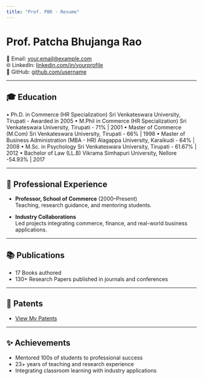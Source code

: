 ```yaml
---
title: "Prof. PBR - Resume"
---
```


<link rel="stylesheet" href="style.css">

# Prof. Patcha Bhujanga Rao  

📧 Email: your.email@example.com  
🌐 LinkedIn: [linkedin.com/in/yourprofile](#)  
🐙 GitHub: [github.com/username](#)  

---

## 🎓 Education
•	Ph.D. in Commerce (HR Specialization)
Sri Venkateswara University, Tirupati - Awarded in 2005
•	M.Phil in Commerce (HR Specialization)
Sri Venkateswara University, Tirupati - 71% | 2001
•	Master of Commerce (M.Com)
Sri Venkateswara University, Tirupati - 66% | 1998
•	Master of Business Administration (MBA - HR)
Alagappa University, Karaikudi - 64% | 2008
•	M.Sc. in Psychology
Sri Venkateswara University, Tirupati - 61.67% | 2012
•	Bachelor of Law (LL.B)
Vikrama Simhapuri University, Nellore -54.93% | 2017


---

## 💼 Professional Experience
- **Professor, School of Commerce** (2000–Present)  
  Teaching, research guidance, and mentoring students.  

- **Industry Collaborations**  
  Led projects integrating commerce, finance, and real-world business applications.  

---

## 📚 Publications
- 17 Books authored  
- 130+ Research Papers published in journals and conferences  

---

## 📜 Patents
- [View My Patents](patents.md)  

---

## ✨ Achievements
- Mentored 100s of students to professional success  
- 23+ years of teaching and research experience  
- Integrating classroom learning with industry applications  
